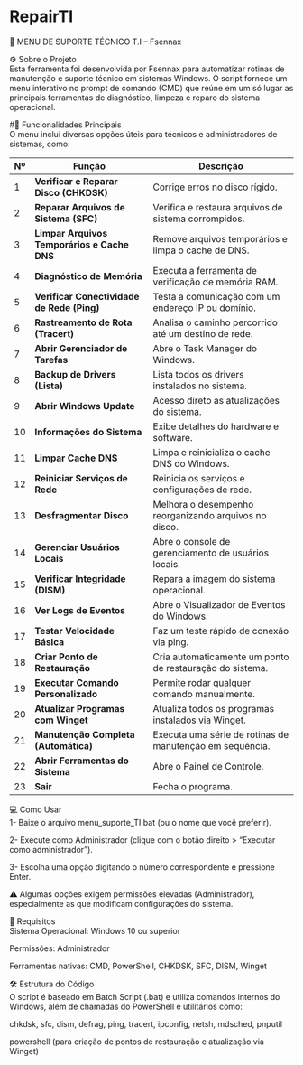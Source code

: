# RepairTI
🧰 MENU DE SUPORTE TÉCNICO T.I – Fsennax<br>

⚙️ Sobre o Projeto<br>
Esta ferramenta foi desenvolvida por Fsennax para automatizar rotinas de manutenção e suporte técnico em sistemas Windows.
O script fornece um menu interativo no prompt de comando (CMD) que reúne em um só lugar as principais ferramentas de diagnóstico, limpeza e reparo do sistema operacional.

#🚀 Funcionalidades Principais<br>
O menu inclui diversas opções úteis para técnicos e administradores de sistemas, como:<br>

| Nº | Função                                      | Descrição                                                |
| -- | ------------------------------------------- | -------------------------------------------------------- |
| 1  | **Verificar e Reparar Disco (CHKDSK)**      | Corrige erros no disco rígido.                           |
| 2  | **Reparar Arquivos de Sistema (SFC)**       | Verifica e restaura arquivos de sistema corrompidos.     |
| 3  | **Limpar Arquivos Temporários e Cache DNS** | Remove arquivos temporários e limpa o cache de DNS.      |
| 4  | **Diagnóstico de Memória**                  | Executa a ferramenta de verificação de memória RAM.      |
| 5  | **Verificar Conectividade de Rede (Ping)**  | Testa a comunicação com um endereço IP ou domínio.       |
| 6  | **Rastreamento de Rota (Tracert)**          | Analisa o caminho percorrido até um destino de rede.     |
| 7  | **Abrir Gerenciador de Tarefas**            | Abre o Task Manager do Windows.                          |
| 8  | **Backup de Drivers (Lista)**               | Lista todos os drivers instalados no sistema.            |
| 9  | **Abrir Windows Update**                    | Acesso direto às atualizações do sistema.                |
| 10 | **Informações do Sistema**                  | Exibe detalhes do hardware e software.                   |
| 11 | **Limpar Cache DNS**                        | Limpa e reinicializa o cache DNS do Windows.             |
| 12 | **Reiniciar Serviços de Rede**              | Reinicia os serviços e configurações de rede.            |
| 13 | **Desfragmentar Disco**                     | Melhora o desempenho reorganizando arquivos no disco.    |
| 14 | **Gerenciar Usuários Locais**               | Abre o console de gerenciamento de usuários locais.      |
| 15 | **Verificar Integridade (DISM)**            | Repara a imagem do sistema operacional.                  |
| 16 | **Ver Logs de Eventos**                     | Abre o Visualizador de Eventos do Windows.               |
| 17 | **Testar Velocidade Básica**                | Faz um teste rápido de conexão via ping.                 |
| 18 | **Criar Ponto de Restauração**              | Cria automaticamente um ponto de restauração do sistema. |
| 19 | **Executar Comando Personalizado**          | Permite rodar qualquer comando manualmente.              |
| 20 | **Atualizar Programas com Winget**          | Atualiza todos os programas instalados via Winget.       |
| 21 | **Manutenção Completa (Automática)**        | Executa uma série de rotinas de manutenção em sequência. |
| 22 | **Abrir Ferramentas do Sistema**            | Abre o Painel de Controle.                               |
| 23 | **Sair**                                    | Fecha o programa.                                        |

💻 Como Usar<br>
1- Baixe o arquivo menu_suporte_TI.bat (ou o nome que você preferir).

2- Execute como Administrador (clique com o botão direito > “Executar como administrador”).

3- Escolha uma opção digitando o número correspondente e pressione Enter.

⚠️ Algumas opções exigem permissões elevadas (Administrador), especialmente as que modificam configurações do sistema.

🧩 Requisitos<br>
Sistema Operacional: Windows 10 ou superior

Permissões: Administrador

Ferramentas nativas: CMD, PowerShell, CHKDSK, SFC, DISM, Winget

🛠️ Estrutura do Código<br>
O script é baseado em Batch Script (.bat) e utiliza comandos internos do Windows, além de chamadas do PowerShell e utilitários como:

chkdsk, sfc, dism, defrag, ping, tracert, ipconfig, netsh, mdsched, pnputil

powershell (para criação de pontos de restauração e atualização via Winget)
